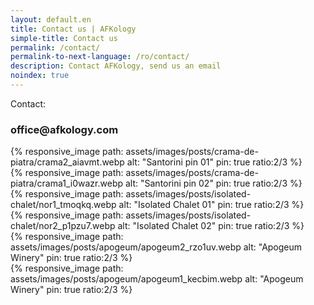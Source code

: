```yaml
---
layout: default.en
title: Contact us | AFKology
simple-title: Contact us
permalink: /contact/
permalink-to-next-language: /ro/contact/
description: Contact AFKology, send us an email
noindex: true
---
```

  <div class="text-center pb-2">
    Contact:
    <h3>office@afkology.com</h3>
  </div>

<div class="row mb-4">
<div class="col-xs-12 col-sm-6 text-center mb-3 mt-3">
        {% responsive_image path: assets/images/posts/crama-de-piatra/crama2_aiavmt.webp alt: "Santorini pin 01" pin: true ratio:2/3 %}
</div>
<div class="col-xs-12 col-sm-6 text-center mb-3 mt-3">
        {% responsive_image path: assets/images/posts/crama-de-piatra/crama1_i0wazr.webp alt: "Santorini pin 02" pin: true ratio:2/3 %}
</div>
</div>


 <div class="row mb-4">
    <div class="col-xs-12 col-sm-6 text-center mb-3 mt-3">
            {% responsive_image path: assets/images/posts/isolated-chalet/nor1_tmoqkq.webp alt: "Isolated Chalet 01" pin: true ratio:2/3 %}
    </div>
    <div class="col-xs-12 col-sm-6 text-center mb-3 mt-3">
            {% responsive_image path: assets/images/posts/isolated-chalet/nor2_p1pzu7.webp alt: "Isolated Chalet 02" pin: true ratio:2/3 %}
    </div>
</div>
 

<div class="row mb-4">
    <div class="col-xs-12 col-sm-6 text-center mb-3 mt-3">
            {% responsive_image path: assets/images/posts/apogeum/apogeum2_rzo1uv.webp alt: "Apogeum Winery" pin: true ratio:2/3 %}
    </div>
    <div class="col-xs-12 col-sm-6 text-center mb-3 mt-3">
            {% responsive_image path: assets/images/posts/apogeum/apogeum1_kecbim.webp alt: "Apogeum Winery" pin: true ratio:2/3 %}
    </div>
</div>